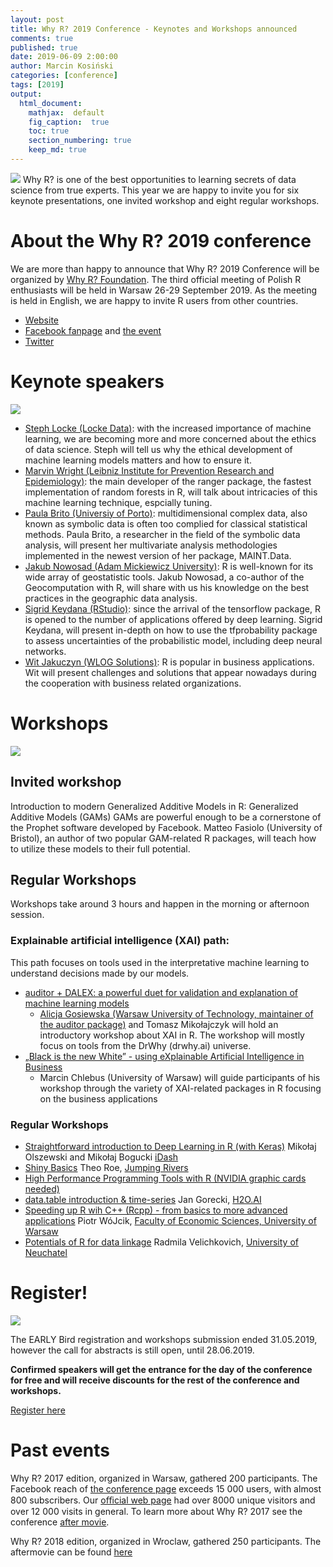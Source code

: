 ```yaml
---
layout: post
title: Why R? 2019 Conference - Keynotes and Workshops announced
comments: true
published: true
date: 2019-06-09 2:00:00
author: Marcin Kosiński
categories: [conference]
tags: [2019]
output:
  html_document:
    mathjax:  default
    fig_caption:  true
    toc: true
    section_numbering: true
    keep_md: true
---
```


<img src="/foundation/images/fulls/whyr2019/deadline_1_2.jpg" class="fit image"> Why R? is one of the best opportunities to learning secrets of data science from true experts. This year we are happy to invite you for six keynote presentations, one invited workshop and eight regular workshops.

# About the **Why R? 2019** conference

We are more than happy to announce that Why R? 2019 Conference will be organized by [Why R? Foundation](http://whyr.pl/foundation/tags/#info). The third official meeting of Polish R enthusiasts will be held in Warsaw 26-29 September 2019. As the meeting is held in English, we are happy to invite R users from other countries. 

- [Website](http://whyr.pl/2019/)
- [Facebook fanpage](https://www.facebook.com/whyRconf/) and [the event](https://www.facebook.com/events/430031041106285/)
- [Twitter](https://twitter.com/whyRconf)

# Keynote speakers

<img src="/foundation/images/fulls/whyr2019/keynotes.jpg" class="fit image">

- [Steph Locke (Locke Data)](stephlocke.info): with the increased importance of machine learning, we are becoming more and more concerned about the ethics of data science. Steph will tell us why the ethical development of machine learning models matters and how to ensure it.
- [Marvin Wright (Leibniz Institute for Prevention Research and Epidemiology)](https://mnwright.github.io/): the main developer of the ranger package, the fastest implementation of random forests in R, will talk about intricacies of this machine learning technique, espcially tuning.
- [Paula Brito (Universiy of Porto)](www.fep.up.pt/docentes/mpbrito): multidimensional complex data, also known as symbolic data is often too complied for classical statistical methods. Paula Brito, a researcher in the field of the symbolic data analysis, will present her multivariate analysis methodologies implemented in the newest version of her package, MAINT.Data.
- [Jakub Nowosad (Adam Mickiewicz University)](https://nowosad.github.io/): R is well-known for its wide array of geostatistic tools. Jakub Nowosad, a co-author of the Geocomputation with R, will share with us his knowledge on the best practices in the geographic data analysis.
- [Sigrid Keydana (RStudio)](https://www.linkedin.com/in/sigrid-keydana-9a16b410/): since the arrival of the tensorflow package, R is opened to the number of applications offered by deep learning. Sigrid Keydana, will present in-depth on how to use the tfprobability package to assess uncertainties of the probabilistic model, including deep neural networks.
- [Wit Jakuczyn (WLOG Solutions)](https://www.wlogsolutions.com/): R is popular in business applications. Wit will present challenges and solutions that appear nowadays during the cooperation with business related organizations. 

# Workshops

<img src="/foundation/images/fulls/whyr2019/workshops.jpg" class="fit image">


## Invited workshop

Introduction to modern Generalized Additive Models in R: Generalized Additive Models (GAMs) GAMs are powerful enough to be a cornerstone of the Prophet software developed by Facebook. Matteo Fasiolo (University of Bristol), an author of two popular GAM-related R packages, will teach how to utilize these models to their full potential.

## Regular Workshops 

Workshops take around 3 hours and happen in the morning or afternoon session.

### Explainable artificial intelligence (XAI) path:

This path focuses on tools used in the interpretative machine learning to understand decisions made by our models.

- [auditor + DALEX: a powerful duet for validation and explanation of machine learning models](https://github.com/WhyR2019/workshops/tree/master/dalex)
    * [Alicja Gosiewska (Warsaw University of Technology, maintainer of the auditor package)](http://gosiewska.com/) and Tomasz Mikołajczyk will hold an introductory workshop about XAI in R. The workshop will mostly focus on tools from the DrWhy (drwhy.ai) universe.
- [„Black is the new White” - using eXplainable Artificial Intelligence in Business](https://github.com/WhyR2019/workshops/tree/master/xai)
    * Marcin Chlebus (University of Warsaw) will guide participants of his workshop through the variety of XAI-related packages in R focusing on the business applications

### Regular Workshops

- [Straightforward introduction to Deep Learning in R (with Keras)](https://github.com/WhyR2019/workshops/tree/master/keras) Mikołaj Olszewski and Mikołaj Bogucki [iDash](https://idash.pl/)
- [Shiny Basics](https://github.com/WhyR2019/workshops/tree/master/shiny) Theo	Roe, [Jumping Rivers](https://www.jumpingrivers.com/)
- [High Performance Programming Tools with R (NVIDIA graphic cards needed)](https://github.com/WhyR2019/workshops/tree/master/high_performance)
- [data.table introduction & time-series](https://github.com/WhyR2019/workshops/tree/master/datatable) Jan Gorecki, [H2O.AI](https://www.h2o.ai/)
- [Speeding up R wih C++ (Rcpp) - from basics to more advanced applications](https://github.com/WhyR2019/workshops/tree/master/rcpp) Piotr WóJcik, [Faculty of Economic Sciences, University of Warsaw](https://www.wne.uw.edu.pl/)
- [Potentials of R for data linkage](https://github.com/WhyR2019/workshops/tree/master/data_linkage) Radmila 	Velichkovich, [University of Neuchatel](https://www.unine.ch/)


# Register!

<img src="/foundation/images/fulls/whyr2019/timeline_update_small.jpg" class="fit image">

The EARLY Bird registration and workshops submission ended 31.05.2019, however the call for abstracts is still open, until 28.06.2019.

**Confirmed speakers will get the entrance for the day of the conference for free and will receive 
discounts for the rest of the conference and workshops.**

[Register here](http://whyr.pl/2019/register/)

# Past events

Why R? 2017 edition, organized in Warsaw, gathered 200 participants. The Facebook reach of [the conference page](https://www.facebook.com/whyRconf/) exceeds 15 000 users, with almost 800 subscribers. Our [oﬃcial web page](http://whyr.pl) had over 8000 unique visitors and over 12 000 visits in general. To learn more about Why R? 2017 see the conference [after movie](https://vimeo.com/239259242).

Why R? 2018 edition, organized in Wroclaw, gathered 250 participants. The aftermovie can be found [here](https://www.youtube.com/watch?v=NNsceaqEP1w)
